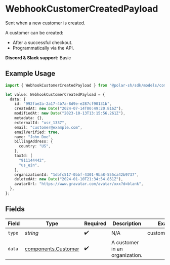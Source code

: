 # WebhookCustomerCreatedPayload

Sent when a new customer is created.

A customer can be created:

* After a successful checkout.
* Programmatically via the API.

**Discord & Slack support:** Basic

## Example Usage

```typescript
import { WebhookCustomerCreatedPayload } from "@polar-sh/sdk/models/components/webhookcustomercreatedpayload.js";

let value: WebhookCustomerCreatedPayload = {
  data: {
    id: "992fae2a-2a17-4b7a-8d9e-e287cf90131b",
    createdAt: new Date("2024-07-14T00:49:20.816Z"),
    modifiedAt: new Date("2023-10-13T13:15:56.261Z"),
    metadata: {},
    externalId: "usr_1337",
    email: "customer@example.com",
    emailVerified: true,
    name: "John Doe",
    billingAddress: {
      country: "US",
    },
    taxId: [
      "911144442",
      "us_ein",
    ],
    organizationId: "1dbfc517-0bbf-4301-9ba8-555ca42b9737",
    deletedAt: new Date("2024-01-10T21:34:54.851Z"),
    avatarUrl: "https://www.gravatar.com/avatar/xxx?d=blank",
  },
};
```

## Fields

| Field                                                      | Type                                                       | Required                                                   | Description                                                | Example                                                    |
| ---------------------------------------------------------- | ---------------------------------------------------------- | ---------------------------------------------------------- | ---------------------------------------------------------- | ---------------------------------------------------------- |
| `type`                                                     | *string*                                                   | :heavy_check_mark:                                         | N/A                                                        | customer.created                                           |
| `data`                                                     | [components.Customer](../../models/components/customer.md) | :heavy_check_mark:                                         | A customer in an organization.                             |                                                            |